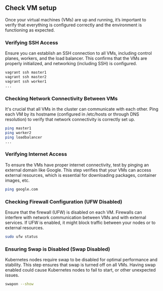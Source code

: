 ## Check VM setup

Once your virtual machines (VMs) are up and running, it’s important to verify that everything is configured correctly and the environment is functioning as expected. 

### Verifying SSH Access

Ensure you can establish an SSH connection to all VMs, including control planes, workers, and the load balancer. This confirms that the VMs are properly initialized, and networking (including SSH) is configured.

```bash
vagrant ssh master1
vagrant ssh master2
vagrant ssh worker1
...
```

### Checking Network Connectivity Between VMs

It's crucial that all VMs in the cluster can communicate with each other. Ping each VM by its hostname (configured in /etc/hosts or through DNS resolution) to verify that network connectivity is correctly set up.

```bash
ping master1
ping worker2
ping loadbalancer
...
```


### Verifying Internet Access

To ensure the VMs have proper internet connectivity, test by pinging an external domain like Google. This step verifies that your VMs can access external resources, which is essential for downloading packages, container images, etc.

```bash
ping google.com
```

### Checking Firewall Configuration (UFW Disabled)

Ensure that the firewall (UFW) is disabled on each VM. Firewalls can interfere with network communication between VMs and with external services. If UFW is enabled, it might block traffic between your nodes or to external resources.

```bash
sudo ufw status
```

### Ensuring Swap is Disabled (Swap Disabled)

Kubernetes nodes require swap to be disabled for optimal performance and stability. This step ensures that swap is turned off on all VMs. Having swap enabled could cause Kubernetes nodes to fail to start, or other unexpected issues.

```bash
swapon --show
```